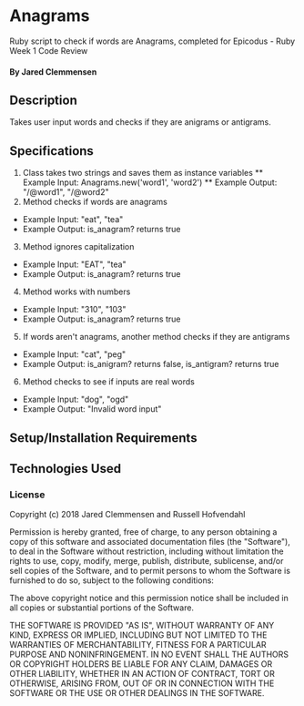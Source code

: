 # Anagrams
Ruby script to check if words are Anagrams, completed for Epicodus - Ruby Week 1 Code Review

#### By Jared Clemmensen

## Description
Takes user input words and checks if they are anigrams or antigrams.

## Specifications
1. Class takes two strings and saves them as instance variables
  ** Example Input: Anagrams.new('word1', 'word2')
  ** Example Output: "/@word1", "/@word2"
2. Method checks if words are anagrams
  * Example Input: "eat", "tea"
  * Example Output: is_anagram? returns true
3. Method ignores capitalization
  * Example Input: "EAT", "tea"
  * Example Output: is_anagram? returns true
4. Method works with numbers
  * Example Input: "310", "103"
  * Example Output: is_anagram? returns true
5. If words aren't anagrams, another method checks if they are antigrams
  * Example Input: "cat", "peg"
  * Example Output: is_anigram? returns false, is_antigram? returns true
6. Method checks to see if inputs are real words
  * Example Input: "dog", "ogd"
  * Example Output: "Invalid word input"
  



## Setup/Installation Requirements


## Technologies Used


### License

Copyright (c) 2018 Jared Clemmensen and Russell Hofvendahl

Permission is hereby granted, free of charge, to any person obtaining a copy of this software and associated documentation files (the "Software"), to deal in the Software without restriction, including without limitation the rights to use, copy, modify, merge, publish, distribute, sublicense, and/or sell copies of the Software, and to permit persons to whom the Software is furnished to do so, subject to the following conditions:

The above copyright notice and this permission notice shall be included in all copies or substantial portions of the Software.

THE SOFTWARE IS PROVIDED "AS IS", WITHOUT WARRANTY OF ANY KIND, EXPRESS OR IMPLIED, INCLUDING BUT NOT LIMITED TO THE WARRANTIES OF MERCHANTABILITY, FITNESS FOR A PARTICULAR PURPOSE AND NONINFRINGEMENT. IN NO EVENT SHALL THE AUTHORS OR COPYRIGHT HOLDERS BE LIABLE FOR ANY CLAIM, DAMAGES OR OTHER LIABILITY, WHETHER IN AN ACTION OF CONTRACT, TORT OR OTHERWISE, ARISING FROM, OUT OF OR IN CONNECTION WITH THE SOFTWARE OR THE USE OR OTHER DEALINGS IN THE SOFTWARE.

